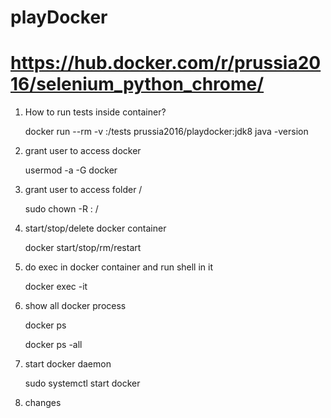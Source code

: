 # playDocker 
# https://hub.docker.com/r/prussia2016/selenium_python_chrome/
1. How to run tests inside container?

   docker run --rm -v <path>:/tests prussia2016/playdocker:jdk8 java -version

2. grant user <user> to access docker

   usermod -a -G docker <user>

3. grant user <user> to access folder /<folder>
   
   sudo chown -R <user>: /<folder>

4. start/stop/delete docker container <container>
   
   docker start/stop/rm/restart <container>

5. do exec in docker container and run shell in it
   
   docker exec -it <container>

6. show all docker process
   
   docker ps
   
   docker ps -all

7. start docker daemon
   
   sudo systemctl start docker
   
8. changes
